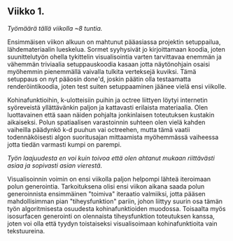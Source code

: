Viikko 1.
---------
*Työmäärä tällä viikolla ~8 tuntia.*

Ensimmäisen viikon alkuun on mahtunut pääasiassa projektin setuppailua, lähdemateriaalin lueskelua. Sormet syyhysivät jo kirjoittamaan koodia, joten suunittelutyön ohella tykittelin visualisointia varten tarvittavaa enemmän ja vähemmän triviaalia setuppauskoodia kasaan jotta näytönohjain osaisi myöhemmin pienemmällä vaivalla tulkita verteksejä kuviksi. Tämä setuppaus on nyt pääosin done'd, joskin päätin olla testaamatta renderöintikoodia, joten test suiten setuppaaminen jäänee vielä ensi viikolle.

Kohinafunktioihin, k-ulotteisiin puihin ja octree liittyen löytyi internetin syöreveistä yllättävänkin paljon ja kattavasti erilaista materiaalia. Olen luottavainen että saan näiden pohjalta jonkinlaisen toteutuksen kustakin aikaiseksi. Polun spatiaalisen varastoinnin suhteen olen vielä kahden vaiheilla päädynkö k-d puuhun vai octreehen, mutta tämä vaatii todennäköisesti algon suoritusajan mittaamista myöhemmässä vaiheessa jotta tiedän varmasti kumpi on parempi.

*Työn laajuudesta en voi kuin toivoa että olen ahtanut mukaan riittävästi asiaa ja sopivasti asian vierestä.* 

Visualisoinnin voimin on ensi viikolla paljon helpompi lähteä iteroimaan polun generointia. Tarkoituksena olisi ensi viikon aikana saada polun generoinnista ensimmäinen "toimiva" iteraatio valmiiksi, jotta pääsen mahdollisimman pian "tiheysfunktion" pariin, johon liittyy suurin osa tämän työn algoritmisesta osuudesta kohinafunktioiden muodossa. Toisaalta myös isosurfacen generointi on olennaista tiheysfunktion toteutuksen kanssa, joten voi olla että tyydyn toistaiseksi visualisoimaan kohinafunktioita vain tekstuureina.

